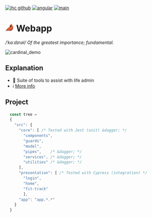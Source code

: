 [![jhc github](https://img.shields.io/badge/GitHub-jrsmth-181717.svg?style=flat&logo=github)](https://github.com/jrsmth)
[![angular](https://img.shields.io/badge/angular%20-17%20-blue.svg?style=flat&logo=Angular&logoColor=white)](https://www.angular.io)
[![main](https://github.com/cardinal-app/webapp/actions/workflows/main.yaml/badge.svg)](https://github.com/cardinal-app/webapp/actions/workflows/main.yaml)

# <img src="./src/assets/badge.png" width="28" alt="Logo"> Webapp
*/ˈkɑːdɪnəl/ Of the greatest importance; fundamental.*

![cardinal_demo](https://github.com/jrsmth/ultima/assets/34093915/701a547e-66ab-4178-9da1-cb5ae9654166)

## Explanation
- 🧬 Suite of tools to assist with life admin
- ℹ️ [More info](https://github.com/cardinal-app)

## Project
```javascript
  const tree = 
  {
    "src": {
      "core": [ /* Tested with Jest (unit) &dagger; */
        "components",
        "guards",
        "model",
        "pipes",    /* &dagger; */
        "services", /* &dagger; */
        "utilities" /* &dagger; */
      ],
      "presentation": [ /* Tested with Cypress (integration) */
        "login",
        "home",
        "fit-track"
        ],
      "app": "app.*.*" 
    }
  }
```
